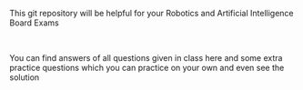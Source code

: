 <p> This git repository will be helpful for your Robotics and Artificial Intelligence Board Exams <p>
</br>
<p> You can find answers of all questions given in class here and some extra practice questions which you can practice on your own and even see the solution <p>